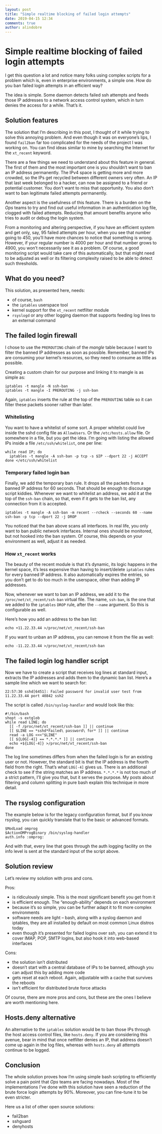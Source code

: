```yaml
---
layout: post
title: "Simple realtime blocking of failed login attempts"
date: 2019-04-15 12:34
comments: true
author: alindobre
---
```


# Simple realtime blocking of failed login attempts

I get this question a lot and notice many folks using complex scripts for a problem which is, even in enterprise environments, a simple one. How do you ban failed login attempts in an efficient way?

The idea is simple. Some daemon detects failed ssh attempts and feeds those IP addresses to a network access control system, which in turn denies the access for a while. That’s it.

## Solution features

The solution that I’m describing in this post, I thought of it while trying to solve this annoying problem. And even though it was on everyone’s lips, I found `fail2ban` far too complicated for the needs of the project I was working on. You can find ideas similar to mine by searching the Internet for the `xt_recent` keyword.

There are a few things we need to understand about this feature in general. The first of them and the most important one is you shouldn’t want to ban an IP address permanently. The IPv4 space is getting more and more crowded, so the IPs get recycled between different owners very often. An IP that last week belonged to a hacker, can now be assigned to a friend or potential customer. You don’t want to miss that opportunity. You also don’t want to ban legitimate failed attempts permanently.

Another aspect is the usefulness of this feature. There is a burden on the _Ops_ teams to try and find out useful information in an authentication log file, clogged with failed attempts. Reducing that amount benefits anyone who tries to audit or debug the login system.

From a monitoring and altering perspective, if you have an efficient system and get only, say, 95 failed attempts per hour, when you see that number going to 450, you’ll have more chances to notice that something is wrong. However, if your regular number is 4000 per hour and that number grows to 4900, you won’t necessarily see it as a problem. Of course, a good monitoring script would take care of this automatically, but that might need to be adjusted as well or its filtering complexity raised to be able to detect such thresholds.

## What do you need?

This solution, as presented here, needs:
* of course, `bash`
* the `iptables` userspace tool
* kernel support for the `xt_recent` netfilter module
* `rsyslogd` or any other logging daemon that supports feeding log lines to an external command

## The failed login firewall

I chose to use the `PREROUTING` chain of the _mangle_ table because I want to filter the banned IP addresses as soon as possible. Remember, banned IPs are consuming your kernel’s resources, so they need to consume as little as possible.

Creating a custom chain for our purpose and linking it to mangle is as simple as:
```
iptables -t mangle -N ssh-ban
iptables -t mangle -I PREROUTING -j ssh-ban
```
Again, `iptables` inserts the rule at the top of the `PREROUTING` table so it can filter these packets sooner rather than later.

### Whitelisting

You want to have a whitelist of some sort. A proper whitelist could live inside the sshd config file as `AllowUsers`. Or the `/etc/hosts.allow` file. Or somewhere in a file, but you get the idea. I’m going with listing the allowed IPs inside a file `/etc/ssh/whitelist`, one per line:
```
while read IP; do
  iptables -t mangle -A ssh-ban -p tcp -s $IP --dport 22 -j ACCEPT
done </etc/ssh/whitelist
```

### Temporary failed login ban

Finally, we add the temporary ban rule. It drops all the packets from a banned IP address for 60 seconds. That should be enough to discourage script kiddies. Whenever we want to whitelist an address, we add it at the top of the `ssh-ban` chain, so that, even if it gets to the ban list, any connection from it is accepted.
```
iptables -t mangle -A ssh-ban -m recent --rcheck --seconds 60 --name ssh-ban -p tcp --dport 22 -j DROP
```
You noticed that the ban above scans all interfaces. In real life, you only want to ban public network interfaces. Internal ones should be monitored, but not hooked into the ban system. Of course, this depends on your environment as well, adjust it as needed.

### How `xt_recent` works

The beauty of the recent module is that it’s dynamic, its logic happens in the kernel space, it’s less expensive than having to insert/delete `iptables` rules for every banned IP address. It also automatically expires the entries, so you don’t get to do too much in the userspace, other than adding IP addresses.

Now, whenever we want to ban an IP address, we add it to the `/proc/net/xt_recent/ssh-ban` virtual file. The name, `ssh-ban`, is the one that we added to the `iptables` `DROP` rule, after the `--name` argument. So this is configurable as well.

Here’s how you add an address to the ban list:
```
echo +11.22.33.44 >/proc/net/xt_recent/ssh-ban
```
If you want to unban an IP address, you can remove it from the file as well:
```
echo -11.22.33.44 >/proc/net/xt_recent/ssh-ban
```

## The failed login log handler script

Now we have to create a script that receives log lines at standard input, extracts the IP addresses and adds them to the dynamic ban list. Here’s a sample line which we want to search for:
```
22:57:30 sshd[6451]: Failed password for invalid user test from 11.22.33.44 port 40842 ssh2
```
The script is called `/bin/syslog-handler` and would look like this:
```
#!/bin/bash
shopt -s extglob
while read LINE; do
  [[ -f /proc/net/xt_recent/ssh-ban ]] || continue
  [[ $LINE == *sshd*Failed\ password\ for* ]] || continue
  read -a LOG <<<"$LINE"
  [[ ${LOG[-4]} == *.*.*.* ]] || continue
  echo +${LOG[-4]} >/proc/net/xt_recent/ssh-ban
done
```
The log line sometimes differs from when the failed login is for an existing user or not. However, the standard bit is that the IP address is the fourth field from the right. That’s what `LOG[-4]` gives us. There is an additional check to see if the string matches an IP address. `*.*.*.*` is not too much of a strict pattern, I’ll give you that, but it serves the purpose. My posts about filtering and column splitting in pure bash explain this technique in more detail.

## The rsyslog configuration

The example below is for the legacy configuration format, but if you know rsyslog, you can quickly translate that to the basic or advanced formats.
```
$ModLoad omprog
$ActionOMProgBinary /bin/syslog-handler
auth.info :omprog:
```
And with that, every line that goes through the auth logging facility on the info level is sent at the standard input of the script above.

## Solution review

Let’s review my solution with pros and cons.

Pros:
* is ridiculously simple. This is the most significant benefit you get from it
* is efficient enough. The “enough-ability” depends on each environment
* because it’s so simple, you can be further adapt it to fit more complex environments
* software needs are light – bash, along with a syslog daemon and iptables, they are all installed by default on most common Linux distros today
* even though it’s presented for failed logins over ssh, you can extend it to cover IMAP, POP, SMTP logins, but also hook it into web-based interfaces 

Cons:
* the solution isn’t distributed
* doesn’t start with a central database of IPs to be banned, although you can adjust this by adding more code
* gets reset at each reboot. Again, adjustable with a cache that survives the reboots
* isn’t efficient for distributed brute force attacks

Of course, there are more pros and cons, but these are the ones I believe are worth mentioning here.

## Hosts.deny alternative

An alternative to the `iptables` solution would be to ban those IPs through the host access control files, like `hosts.deny`. If you are considering this avenue, bear in mind that once netfilter denies an IP, that address doesn’t come up again in the log files, whereas with `hosts.deny` all attempts continue to be logged.

## Conclusion

The whole solution proves how I’m using simple bash scripting to efficiently solve a pain point that _Ops_ teams are facing nowadays. Most of the implementations I’ve done with this solution have seen a reduction of the brute force login attempts by 90%. Moreover, you can fine-tune it to be even stricter.

Here us a list of other open source solutions:
* fail2ban
* sshguard
* denyhosts


